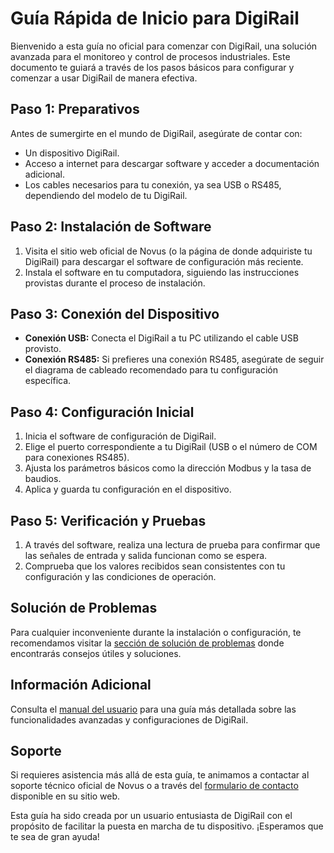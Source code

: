 # Guía Rápida de Inicio para DigiRail

Bienvenido a esta guía no oficial para comenzar con DigiRail, una solución avanzada para el monitoreo y control de procesos industriales. Este documento te guiará a través de los pasos básicos para configurar y comenzar a usar DigiRail de manera efectiva.

## Paso 1: Preparativos

Antes de sumergirte en el mundo de DigiRail, asegúrate de contar con:

- Un dispositivo DigiRail.
- Acceso a internet para descargar software y acceder a documentación adicional.
- Los cables necesarios para tu conexión, ya sea USB o RS485, dependiendo del modelo de tu DigiRail.

## Paso 2: Instalación de Software

1. Visita el sitio web oficial de Novus (o la página de donde adquiriste tu DigiRail) para descargar el software de configuración más reciente.
2. Instala el software en tu computadora, siguiendo las instrucciones provistas durante el proceso de instalación.

## Paso 3: Conexión del Dispositivo

- **Conexión USB:** Conecta el DigiRail a tu PC utilizando el cable USB provisto.
- **Conexión RS485:** Si prefieres una conexión RS485, asegúrate de seguir el diagrama de cableado recomendado para tu configuración específica.

## Paso 4: Configuración Inicial

1. Inicia el software de configuración de DigiRail.
2. Elige el puerto correspondiente a tu DigiRail (USB o el número de COM para conexiones RS485).
3. Ajusta los parámetros básicos como la dirección Modbus y la tasa de baudios.
4. Aplica y guarda tu configuración en el dispositivo.

## Paso 5: Verificación y Pruebas

1. A través del software, realiza una lectura de prueba para confirmar que las señales de entrada y salida funcionan como se espera.
2. Comprueba que los valores recibidos sean consistentes con tu configuración y las condiciones de operación.

## Solución de Problemas

Para cualquier inconveniente durante la instalación o configuración, te recomendamos visitar la [sección de solución de problemas](https://github.com/AgustinMadygraf/DigiRail/blob/main/DOCS/troubleshooting.md) donde encontrarás consejos útiles y soluciones.

## Información Adicional

Consulta el [manual del usuario](https://cdn.novusautomation.com/downloads/manual_digirail_connect_v10x_m_es.pdf) para una guía más detallada sobre las funcionalidades avanzadas y configuraciones de DigiRail.

## Soporte

Si requieres asistencia más allá de esta guía, te animamos a contactar al soporte técnico oficial de Novus o a través del [formulario de contacto](https://www.novusautomation.com/es/soporte) disponible en su sitio web.

Esta guía ha sido creada por un usuario entusiasta de DigiRail con el propósito de facilitar la puesta en marcha de tu dispositivo. ¡Esperamos que te sea de gran ayuda!
